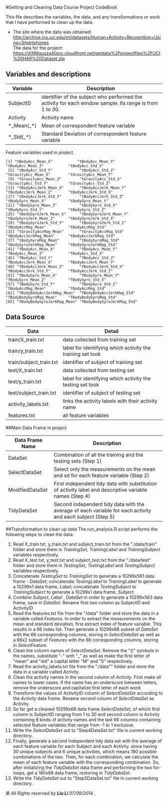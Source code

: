 #Getting and Cleaning Data Course Project CodeBook

This file describes the variables, the data, and any transformations or work that I have performed to clean up the data.  

* The site where the data was obtained:  
<http://archive.ics.uci.edu/ml/datasets/Human+Activity+Recognition+Using+Smartphones>      
The data for the project:  
<https://d396qusza40orc.cloudfront.net/getdata%2Fprojectfiles%2FUCI%20HAR%20Dataset.zip>  

## Variables and descriptions

Variable       | Description
---------------|-------------
SubjectID      | identifier of the subject who performed the activity for each window sample. Its range is from 1 to 30.
Activity       | Activity name
\*\_Mean(\_\*) | Mean of correspondent feature variable
\*\_Std(\_\*)  | Standard Deviation of correspondent feature variable

Feature variables used in project

```
[1] "tBodyAcc_Mean_X"           "tBodyAcc_Mean_Y"           "tBodyAcc_Mean_Z"           "tBodyAcc_Std_X"           
 [5] "tBodyAcc_Std_Y"            "tBodyAcc_Std_Z"            "tGravityAcc_Mean_X"        "tGravityAcc_Mean_Y"       
 [9] "tGravityAcc_Mean_Z"        "tGravityAcc_Std_X"         "tGravityAcc_Std_Y"         "tGravityAcc_Std_Z"        
[13] "tBodyAccJerk_Mean_X"       "tBodyAccJerk_Mean_Y"       "tBodyAccJerk_Mean_Z"       "tBodyAccJerk_Std_X"       
[17] "tBodyAccJerk_Std_Y"        "tBodyAccJerk_Std_Z"        "tBodyGyro_Mean_X"          "tBodyGyro_Mean_Y"         
[21] "tBodyGyro_Mean_Z"          "tBodyGyro_Std_X"           "tBodyGyro_Std_Y"           "tBodyGyro_Std_Z"          
[25] "tBodyGyroJerk_Mean_X"      "tBodyGyroJerk_Mean_Y"      "tBodyGyroJerk_Mean_Z"      "tBodyGyroJerk_Std_X"      
[29] "tBodyGyroJerk_Std_Y"       "tBodyGyroJerk_Std_Z"       "tBodyAccMag_Mean"          "tBodyAccMag_Std"          
[33] "tGravityAccMag_Mean"       "tGravityAccMag_Std"        "tBodyAccJerkMag_Mean"      "tBodyAccJerkMag_Std"      
[37] "tBodyGyroMag_Mean"         "tBodyGyroMag_Std"          "tBodyGyroJerkMag_Mean"     "tBodyGyroJerkMag_Std"     
[41] "fBodyAcc_Mean_X"           "fBodyAcc_Mean_Y"           "fBodyAcc_Mean_Z"           "fBodyAcc_Std_X"           
[45] "fBodyAcc_Std_Y"            "fBodyAcc_Std_Z"            "fBodyAccJerk_Mean_X"       "fBodyAccJerk_Mean_Y"      
[49] "fBodyAccJerk_Mean_Z"       "fBodyAccJerk_Std_X"        "fBodyAccJerk_Std_Y"        "fBodyAccJerk_Std_Z"       
[53] "fBodyGyro_Mean_X"          "fBodyGyro_Mean_Y"          "fBodyGyro_Mean_Z"          "fBodyGyro_Std_X"          
[57] "fBodyGyro_Std_Y"           "fBodyGyro_Std_Z"           "fBodyAccMag_Mean"          "fBodyAccMag_Std"          
[61] "fBodyBodyAccJerkMag_Mean"  "fBodyBodyAccJerkMag_Std"   "fBodyBodyGyroMag_Mean"     "fBodyBodyGyroMag_Std"     
[65] "fBodyBodyGyroJerkMag_Mean" "fBodyBodyGyroJerkMag_Std" 

```
## Data Source

Data                     |    Detail
-------------------------|---------------------
train/X_train.txt        | data collected from training set
train/y_train.txt        | label for identifying which activity the training set took
train/subject_train.txt  | identifier of subject of training set
test/X_train.txt         | data collected from testing set
test/y_train.txt         | label for identifying which activity the testing set took
test/subject_train.txt   | identifier of subject of testing set
activity_labels.txt      | links the activity labels with their activity name
features.txt             | all feature variables

##Main Data Frame in project

Data Frame Name        | Description
-----------------------|------------------------
DataSet                | Combination of all the training and the testing sets (Step 1)
SelectDataSet          | Select only the measurements on the mean and sd for each feature variable (Step 2)
ModifiedDataSet        | First independent tidy data with substitution of activity label and descriptive variable names (Step 4)
TidyDataSet            | Second independent tidy data with the average of each variable for each activity and each subject (Step 5)
 
##Transformation to clean up data
The run_analysis.R script performs the following steps to clean the data: 
  
 1. Read X_train.txt, y_train.txt and subject_train.txt from the "./data/train" folder and store them in *TrainingSet*, *TrainingLabel* and *TrainingSubject* variables respectively.       
 2. Read X_test.txt, y_test.txt and subject_test.txt from the "./data/test" folder and store them in *TestingSet*, *TestingLabel* and *TestingSubject* variables respectively.  
 3. Concatenate *TestingSet* to *TrainingSet* to generate a 10299x561 data frame - *DataSet*; concatenate *TestingLabel* to *TrainingLabel* to generate a 10299x1 data frame, *Label*; concatenate *TestingSubject* to *TrainingSubject* to generate a 10299x1 data frame, *Subject*.  
 4. Combine *Subject*, *Label* , *DataSet* in order to generate a 10299x563 data frame, save in *DataSet*. Rename first two column as SubjectID and ActivityID
 5. Read the features.txt file from the "/data" folder and store the data in a variable called *Features*. In order to extract the measurements on the mean and standard deviation, first extract index of feature variable. This results in a 66 index list. Then generate a 10299x68 subset of *DataSet* with the 66 corresponding columns, storing in *SelectDataSet* as well as a 66x2 subset of *Features* with the 66 corresponding columns, storing in *SelectFeature*.
 6. Clean the column names of *SelectDataSet*. Remove the "()" symbols in the names, substitute "-" with "_" as well as make the first letter of "mean" and "std" a capital letter "M" and "S" respectively.   
 7. Read the activity_labels.txt file from the "./data"" folder and store the data in a variable called *Activity*.  
 8. Clean the activity names in the second column of *Activity*. First make all names to lower cases. If the name has an underscore between letters, remove the underscore and capitalize first letter of each word.  
 8. Transform the values of ActivityID column of *SelectDataSet* according to the *Activity* data frame. Rename second column of *SelectDataSet* as Activity.
 9. So far get a cleaned 10299x68 data frame *SelectDataSet*, of which first column is SubjectID ranging from 1 to 30 and second column is Activity containing 6 kinds of activity names and the last 66 columns containing selected feature variables that range from -1 to 1 exclusive.
 10. Write the *SelectDataSet* out to "Step4DataSet.txt" file in current working directory.  
 11. Finally, generate a second independent tidy data set with the average of each feature variable for each Subject and each Activity. since having 30 unique subjects and 6 unique activities, which means 180 possible combinations of the two. Then, for each combination, we calculate the mean of each feature variable with the corresponding combination. So, after initializing the *TidyDataSet* data frame and performing the two for-loops, get a 180x68 data frame, restoring in *TidyDataSet*.
 12. Write the *TidyDataSet* out to "Step5DataSet.txt" file in current working directory. 
 
*© All Rights reserved by **Liu Li** 07/09/2014 .*